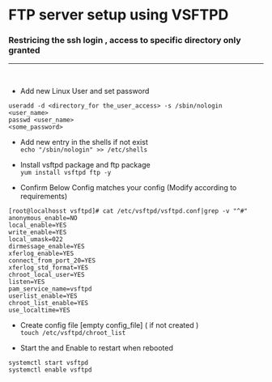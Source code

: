 # FTP server setup using VSFTPD  

### Restricing the ssh login , access to specific directory only granted
--- 
<br/>

* Add new Linux User and set password <br/>
```
useradd -d <directory_for the_user_access> -s /sbin/nologin <user_name>
passwd <user_name>
<some_password> 
```

* Add new entry in the shells if not exist <br/>
```echo "/sbin/nologin" >> /etc/shells```

* Install vsftpd package and ftp package <br/>
  ```yum install vsftpd ftp -y```
  
* Confirm Below Config matches your config (Modify according to requirements) <br/>

```
[root@localhosst vsftpd]# cat /etc/vsftpd/vsftpd.conf|grep -v "^#"
anonymous_enable=NO
local_enable=YES
write_enable=YES
local_umask=022
dirmessage_enable=YES
xferlog_enable=YES
connect_from_port_20=YES
xferlog_std_format=YES
chroot_local_user=YES
listen=YES
pam_service_name=vsftpd
userlist_enable=YES
chroot_list_enable=YES
use_localtime=YES
```
* Create config file [empty config_file] ( if not created ) <br/>
```touch /etc/vsftpd/chroot_list```

* Start the and Enable to restart when rebooted <br/>
```
systemctl start vsftpd
systemctl enable vsftpd
```




